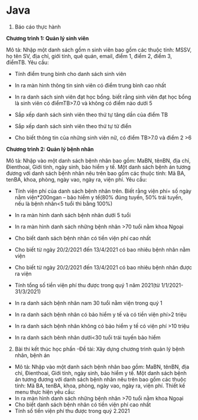 # Java

1. Báo cáo thực hành

<b>Chương trình 1: Quản lý sinh viên</b>

Mô tả: Nhập một danh sách gồm n sinh viên bao gồm các thuộc tính: MSSV, họ tên
SV, địa chỉ, giới tính, quê quán, email, điểm 1, điểm 2, điểm 3, điểmTB. Yêu cầu:

- Tính điểm trung bình cho danh sách sinh viên

- In ra màn hình thông tin sinh viên có điểm trung bình cao nhất

- In ra danh sách sinh viên đạt học bổng. biết rằng sinh viên đạt học bổng là sinh
viên có điểmTB>7.0 và không có điểm nào dưới 5

- Sắp xếp danh sách sinh viên theo thứ tự tăng dần của điểm TB

- Sắp xếp danh sách sinh viên theo thứ tự từ điển

- Cho biết thông tin của những sinh viên nữ, có điểm TB>7.0 và điểm 2 >6

<b>Chương trình 2: Quản lý bệnh nhân</b>

Mô tả: Nhập vào một danh sách bệnh nhân bao gồm: MaBN, tênBN, địa chỉ, Đienthoai, Giới tính,
ngày sinh, bảo hiểm y tế. Một danh sách bệnh án tương đương với danh sách bệnh nhân nêu trên bao
gồm các thuộc tính: Mã BA, tenBA, khoa, phòng, ngày vao, ngày ra, viện phí. Yêu cầu:

- Tính viện phí của danh sách bệnh nhân trên. Biết rằng viện phí= số ngày nằm viện*200ngan – bảo hiểm y tế(80% đúng tuyến, 50% trái tuyến, nếu là
bệnh nhân<5 tuổi thì bằng 100%)

- In ra màn hình danh sách bệnh nhân dưới 5 tuổi

- In ra màn hình danh sách những bệnh nhân >70 tuổi nằm khoa Ngoại

- Cho biết danh sách bệnh nhân có tiền viện phí cao nhất

- Cho biết từ ngày 20/2/2021 đến 13/4/2021 có bao nhiêu bệnh nhân nằm viện

- Cho biết từ ngày 20/2/2021 đến 13/4/2021 có bao nhiêu bệnh nhân được ra viện

- Tính tổng số tiền viện phí thu được trong quý 1 năm 2021(từ 1/1/2021-31/3/2021)

- In ra danh sách bệnh nhân nam 30 tuổi nằm viện trong quý 1

- In ra danh sách bệnh nhân có bảo hiểm y tế và có tiền viện phí>2 triệu

- In ra danh sách bệnh nhân không có bảo hiểm y tế có viện phí >10 triệu

- In ra danh sách bênh nhân dưới<30 tuổi trái tuyến bảo hiểm

2. Bài thi kết thúc học phần
-Đề tài: Xây dựng chương trình quản lý bệnh nhân, bệnh án
- Mô tả:
Nhập vào một danh sách bệnh nhân bao gồm: MaBN, tênBN, địa chỉ, Đienthoai,
Giới tính, ngày sinh, bảo hiểm y tế. Một danh sách bệnh án tương đương với danh sách
bệnh nhân nêu trên bao gồm các thuộc tính: Mã BA, tenBA, khoa, phòng, ngày vao, ngày
ra, viện phí. Thiết kế menu thực hiện yêu cầu:
- In ra màn hình danh sách những bệnh nhân >70 tuổi nằm khoa Ngoại
- Cho biết danh sách bệnh nhân có tiền viện phí cao nhất
- Tính số tiền viện phí thu được trong quý 2.2021

